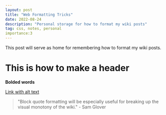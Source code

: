 ```yaml
---
layout: post
title: "Web Formatting Tricks"
date: 2022-08-24
description: "Personal storage for how to format my wiki posts"
tag: css, notes, personal
importance:3
---
```

This post will serve as home for remembering how to format my wiki posts.

# This is how to make a header 

**Bolded words**

[Link with alt text](https://www.youtube.com/watch?v=dQw4w9WgXcQ)

> "Block quote formatting will be especially useful for breaking up the visual monotony of the wiki." - Sam Glover
